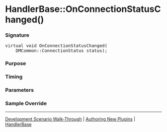 # HandlerBase::OnConnectionStatusChanged()

### Signature

<pre>
virtual void OnConnectionStatusChanged(
    DMCommon::ConnectionStatus status);
</pre>

### Purpose

### Timing

### Parameters

### Sample Override

----

[Development Scenario Walk-Through](../../../development-scenario.md) | [Authoring New Plugins](../../developer-plugin-creation.md) | [HandlerBase](handler-base.md)
